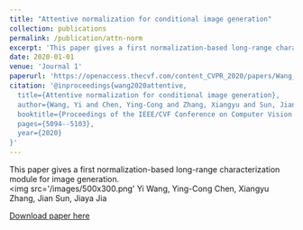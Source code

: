 ```yaml
---
title: "Attentive normalization for conditional image generation"
collection: publications
permalink: /publication/attn-norm
excerpt: 'This paper gives a first normalization-based long-range characterization module for image generation.<br/><img src='/images/500x300.png''
date: 2020-01-01
venue: 'Journal 1'
paperurl: 'https://openaccess.thecvf.com/content_CVPR_2020/papers/Wang_Attentive_Normalization_for_Conditional_Image_Generation_CVPR_2020_paper.pdf'
citation: '@inproceedings{wang2020attentive,
  title={Attentive normalization for conditional image generation},
  author={Wang, Yi and Chen, Ying-Cong and Zhang, Xiangyu and Sun, Jian and Jia, Jiaya},
  booktitle={Proceedings of the IEEE/CVF Conference on Computer Vision and Pattern Recognition},
  pages={5094--5103},
  year={2020}
}'
---
```

This paper gives a first normalization-based long-range characterization module for image generation.<br/><img src='/images/500x300.png'
Yi Wang, Ying-Cong Chen, Xiangyu Zhang, Jian Sun, Jiaya Jia

[Download paper here](https://openaccess.thecvf.com/content_CVPR_2020/papers/Wang_Attentive_Normalization_for_Conditional_Image_Generation_CVPR_2020_paper.pdf)